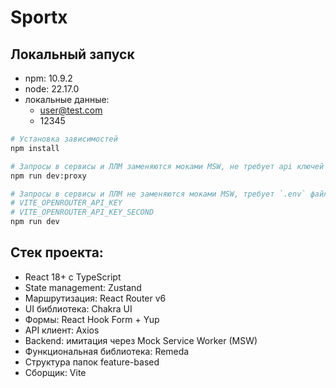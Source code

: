 # Sportx

## Локальный запуск

- npm: 10.9.2
- node: 22.17.0
- локальные данные:
  - user@test.com
  - 12345

```bash
# Установка зависимостей
npm install

# Запросы в сервисы и ЛЛМ заменяются моками MSW, не требует api ключей моделей
npm run dev:proxy

# Запросы в сервисы и ЛЛМ не заменяются моками MSW, требует `.env` файл с переменными окружения
# VITE_OPENROUTER_API_KEY
# VITE_OPENROUTER_API_KEY_SECOND
npm run dev
```

## Стек проекта:
- React 18+ с TypeScript
- State management: Zustand
- Маршрутизация: React Router v6
- UI библиотека: Chakra UI
- Формы: React Hook Form + Yup
- API клиент: Axios
- Backend: имитация через Mock Service Worker (MSW)
- Функциональная библиотека: Remeda
- Структура папок feature-based
- Сборщик: Vite
